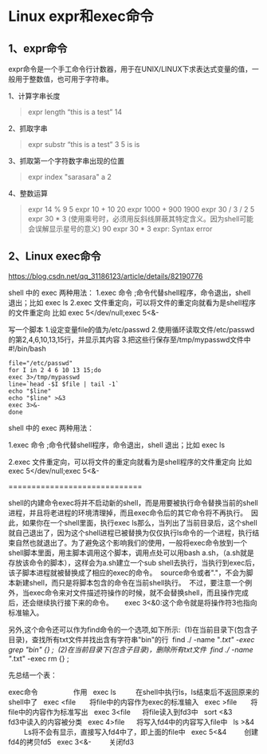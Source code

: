 # Linux expr和exec命令

## 1、expr命令

expr命令是一个手工命令行计数器，用于在UNIX/LINUX下求表达式变量的值，一般用于整数值，也可用于字符串。

1、计算字串长度
> expr length “this is a test”
 14
 
2、抓取字串

> expr substr “this is a test” 3 5
is is

3、抓取第一个字符数字串出现的位置

> expr index "sarasara"  a
 2
 
4、整数运算

 > expr 14 % 9
 5
 > expr 10 + 10
 20
 > expr 1000 + 900
 1900
 > expr 30 / 3 / 2
 5
 > expr 30 \* 3 (使用乘号时，必须用反斜线屏蔽其特定含义。因为shell可能会误解显示星号的意义)
 90
 > expr 30 * 3
 expr: Syntax error

## 2、Linux exec命令
https://blog.csdn.net/qq_31186123/article/details/82190776

shell 中的 exec 两种用法：
1.exec 命令 ;命令代替shell程序，命令退出，shell 退出；比如 exec ls
2.exec 文件重定向，可以将文件的重定向就看为是shell程序的文件重定向 比如 exec 5</dev/null;exec 5<&-

写一个脚本
      1.设定变量file的值为/etc/passwd
      2.使用循环读取文件/etc/passwd的第2,4,6,10,13,15行，并显示其内容
      3.把这些行保存至/tmp/mypasswd文件中#!/bin/bash
```
file="/etc/passwd"
for I in 2 4 6 10 13 15;do
exec 3>/tmp/mypasswd
line=`head -$I $file | tail -1`
echo "$line"
echo "$line" >&3
exec 3>&-
done
```


shell 中的 exec 两种用法：

1.exec 命令 ;命令代替shell程序，命令退出，shell 退出；比如 exec ls

2.exec 文件重定向，可以将文件的重定向就看为是shell程序的文件重定向 比如 exec 5</dev/null;exec 5<&-

=============================

shell的内建命令exec将并不启动新的shell，而是用要被执行命令替换当前的shell进程，并且将老进程的环境清理掉，而且exec命令后的其它命令将不再执行。 
因此，如果你在一个shell里面，执行exec ls那么，当列出了当前目录后，这个shell就自己退出了，因为这个shell进程已被替换为仅仅执行ls命令的一个进程，执行结束自然也就退出了。为了避免这个影响我们的使用，一般将exec命令放到一个shell脚本里面，用主脚本调用这个脚本，调用点处可以用bash a.sh，（a.sh就是存放该命令的脚本），这样会为a.sh建立一个sub shell去执行，当执行到exec后，该子脚本进程就被替换成了相应的exec的命令。 
source命令或者"."，不会为脚本新建shell，而只是将脚本包含的命令在当前shell执行。 
不过，要注意一个例外，当exec命令来对文件描述符操作的时候，就不会替换shell，而且操作完成后，还会继续执行接下来的命令。 
    exec 3<&0:这个命令就是将操作符3也指向标准输入。 


另外,这个命令还可以作为find命令的一个选项,如下所示: 
(1)在当前目录下(包含子目录)，查找所有txt文件并找出含有字符串"bin"的行 
find ./ -name "*.txt" -exec grep "bin" {} \; 
(2)在当前目录下(包含子目录)，删除所有txt文件 
find ./ -name "*.txt" -exec rm {} \; 




先总结一个表：


exec命令                  作用
 
exec ls          在shell中执行ls，ls结束后不返回原来的shell中了
 
exec <file       将file中的内容作为exec的标准输入
 
exec >file       将file中的内容作为标准写出
 
exec 3<file      将file读入到fd3中
 
sort <&3         fd3中读入的内容被分类
 
exec 4>file      将写入fd4中的内容写入file中
 
ls >&4           Ls将不会有显示，直接写入fd4中了，即上面的file中
 
exec 5<&4         创建fd4的拷贝fd5
 
exec 3<&-         关闭fd3